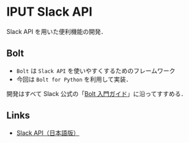 # IPUT Slack API

Slack API を用いた便利機能の開発．

## Bolt

- `Bolt` は `Slack API` を使いやすくするためのフレームワーク
- 今回は `Bolt for Python` を利用して実装．

開発はすべて Slack 公式の「[Bolt 入門ガイド](https://slack.dev/bolt-python/ja-jp/getting-started/)」に沿ってすすめる．

## Links

- [Slack API（日本語版）](https://api.slack.com/lang/ja-jp)
